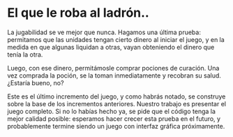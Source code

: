 # El que le roba al ladrón..

La jugabilidad se ve mejor que nunca. Hagamos una última prueba: permitamos que las unidades tengan cierto dinero al iniciar el juego, y en la medida en que algunas liquidan a otras, vayan obteniendo el dinero que tenía la otra.

Luego, con ese dinero, permitámosle comprar pociones de curación. Una vez comprada la poción, se la toman inmediatamente y recobran su salud. ¿Estaría bueno, no?

Este es el último incremento del juego, y como habrás notado, se construye sobre la base de los incrementos anteriores. Nuestro trabajo es presentar el juego completo. Si no lo habías hecho ya, se pide que el código tenga la mejor calidad posible: esperamos hacer crecer esta prueba en el futuro, y probablemente termine siendo un juego con interfaz gráfica próximamente.